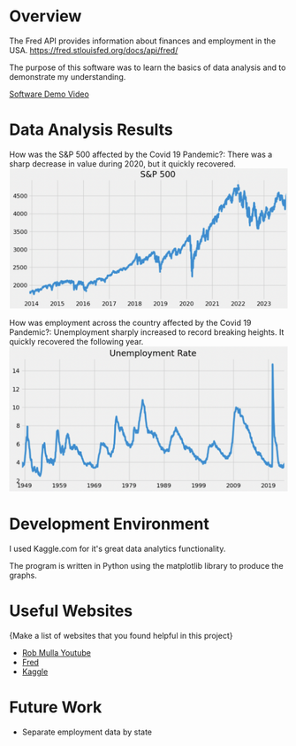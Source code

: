# Overview

The Fred API provides information about finances and employment in the USA. https://fred.stlouisfed.org/docs/api/fred/

The purpose of this software was to learn the basics of data analysis and to demonstrate my understanding.

[Software Demo Video](https://us06web.zoom.us/rec/share/e0nElyJL6GvDkxVtNRiC6Ywppqahxer4digWmaK5UiDEvEj__7IeEBziHlvNG0ck.4wjRrWP2H5rhNsaZ)

# Data Analysis Results

How was the S&P 500 affected by the Covid 19 Pandemic?: There was a sharp decrease in value during 2020, but it quickly recovered.
![](sp.png)

How was employment across the country affected by the Covid 19 Pandemic?: Unemployment sharply increased to record breaking heights. It quickly recovered the following year.
![](unemp.png)

# Development Environment

I used Kaggle.com for it's great data analytics functionality.

The program is written in Python using the matplotlib library to produce the graphs.

# Useful Websites

{Make a list of websites that you found helpful in this project}

- [Rob Mulla Youtube](https://www.youtube.com/watch?v=R67XuYc9NQ4)
- [Fred](https://fred.stlouisfed.org/docs/api/fred/)
- [Kaggle](https://www.kaggle.com/)

# Future Work

- Separate employment data by state
